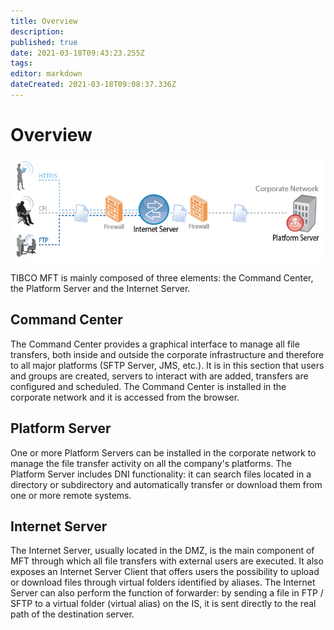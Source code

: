 ```yaml
---
title: Overview
description: 
published: true
date: 2021-03-18T09:43:23.255Z
tags: 
editor: markdown
dateCreated: 2021-03-18T09:08:37.336Z
---
```


# Overview

![mft_structure.png](/mft_structure.png)

TIBCO MFT is mainly composed of three elements: the Command Center, the Platform Server and the Internet Server.

## Command Center

The Command Center provides a graphical interface to manage all file transfers, both inside and outside the corporate infrastructure and therefore to all major platforms (SFTP Server, JMS, etc.).
It is in this section that users and groups are created, servers to interact with are added, transfers are configured and scheduled. The Command Center is installed in the corporate network and it is accessed from the browser.

## Platform Server

One or more Platform Servers can be installed in the corporate network to manage the file transfer activity on all the company's platforms. The Platform Server includes DNI functionality: it can search files located in a directory or subdirectory and automatically transfer or download them from one or more remote systems.

## Internet Server

The Internet Server, usually located in the DMZ, is the main component of MFT through which all file transfers with external users are executed. It also exposes an Internet Server Client that offers users the possibility to upload or download files through virtual folders identified by aliases. The Internet Server can also perform the function of forwarder: by sending a file in FTP / SFTP to a virtual folder (virtual alias) on the IS, it is sent directly to the real path of the destination server.